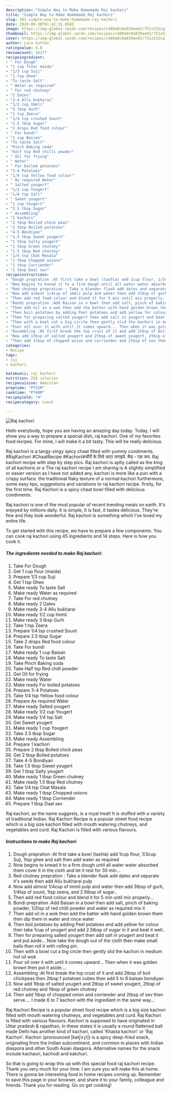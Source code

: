 ```yaml
---
description: "Simple Way to Make Homemade Raj kachori"
title: "Simple Way to Make Homemade Raj kachori"
slug: 582-simple-way-to-make-homemade-raj-kachori
date: 2020-09-30T01:42:31.058Z
image: https://img-global.cpcdn.com/recipes/c480a0c8e839ae02/751x532cq70/raj-kachori-recipe-main-photo.jpg
thumbnail: https://img-global.cpcdn.com/recipes/c480a0c8e839ae02/751x532cq70/raj-kachori-recipe-main-photo.jpg
cover: https://img-global.cpcdn.com/recipes/c480a0c8e839ae02/751x532cq70/raj-kachori-recipe-main-photo.jpg
author: Lora Sutton
ratingvalue: 4.8
reviewcount: 16277
recipeingredient:
- " For Dough"
- "1 cup flour maida"
- "1/3 cup Suji"
- "1 tsp Ghee"
- "To taste Salt"
- " Water as required"
- " For red chutney"
- "2 Dates"
- "3-4 Allu bukharai"
- "1/2 cup Immli"
- "3 tbsp Gurh"
- "1 tsp Zeera"
- "1/4 tsp crushed Sount"
- "2.5 tbsp Sugar"
- "2 drops Red food colour"
- " For bundi"
- "1 cup Baisan"
- "To taste Salt"
- "Pinch Baking soda"
- "Half tsp Red chilli powder"
- " Oil for frying"
- " Water"
- " For boiled potatoes"
- "3-4 Potatoes"
- "1/4 tsp Yellow food colour"
- " As required Water"
- " Salted yougert"
- "1/2 cup Yougert"
- "1/4 tsp Salt"
- " Sweet yougert"
- "1 cup Yougert"
- "2.5 tbsp Sugar"
- " Assembling"
- "1 kachori"
- "2 tbsp Boiled chick peas"
- "2 tbsp Boiled potatoes"
- "4-5 Bondiyan"
- "1.5 tbsp Sweet yougert"
- "1 tbsp Salty yougert"
- "1 tbsp Green chutney"
- "1.5 tbsp Red chutney"
- "1/4 tsp Chat Masala"
- "1 tbsp Chopped onions"
- "1 tbsp Corriender"
- "1 tbsp Daal sev"
recipeinstructions:
- "Dough prepration :At first take a bowl (tashla) add 1cup flour, 1/3cup Suji, 1tsp ghee and salt then add water as required"
- "Now begins to knead it to a firm dough until all water water absorbed them cover it in the cloth and let it rest for 30 min..."
- "Red chutney prepration : Take a blender flask add dates and separate it&#39;s seeds then add Allu bukharai pulp"
- "Now add almost 1/4cup of immli pulp and water then add 3tbsp of gurh, 1/4tsp of sount, 1tsp zeera, and 2.5tbsp of sugar.."
- "Then add red food colour and blend it for 5 min until mix properly..."
- "Bondi prepration :Add Baisan in a bowl then add salt, pinch of baking powder, 1/2tsp of red chilli powder and water as required mix it"
- "Then add oil in a wok then add the batter with hand golden brown them then dip them in water and rince water"
- "Then boil potatoes by adding Peel potatoes and add yellow for colour then take 1cup of yougert and add 2.5tbsp of sugar in it and beat it well.."
- "Then for preparing salted yougert then add salt in yougert and beat it and put aside... Now take the dough out of the cloth then make small balls then roll it with rolling pin."
- "Then with a bowl cut a big circle then gently slid the kachori in medium hot oil wok"
- "Pour oil over it with until it comes upward... Then when it was golden brown then put it aside...."
- "Assembling :At first break the top crust of it and add 2tbsp of boil chickpeas then 2tbsp f potatoes cubes then add 5 to 6 baisan bondiyan"
- "Now add 1tbsp of salted yougert and 2tbsp of sweet yougert, 2tbsp of red chutney and 1tbsp of green chutney"
- "Then add 1tbsp of chopped onion and corriender and 2tbsp of sev then serve.... I made 6 to 7 kachori with the ingredient in the same way..."
categories:
- Recipe
tags:
- raj
- kachori

katakunci: raj kachori 
nutrition: 256 calories
recipecuisine: American
preptime: "PT32M"
cooktime: "PT40M"
recipeyield: "4"
recipecategory: Lunch

---
```



![Raj kachori](https://img-global.cpcdn.com/recipes/c480a0c8e839ae02/751x532cq70/raj-kachori-recipe-main-photo.jpg)

Hello everybody, hope you are having an amazing day today. Today, I will show you a way to prepare a special dish, raj kachori. One of my favorites food recipes. For mine, I will make it a bit tasty. This will be really delicious.

Raj kachori is a tangy-zingy spicy chaat filled with yummy condiments. #RajKachori #ChaatRecipe #Kachoriकचौरी के लिये आटा लगाइये. मैदा - एक कप. Raj kachori recipe with step by step pics. Raj kachori is aptly called as the king of all kachoris or a The raj kachori recipe I am sharing is A slightly simplified or easier version as I have not added any. kachori is more like a puri with a crispy surface. the traditional flaky texture of a normal kachori furthermore, some easy tips, suggestions and variations to raj kachori recipe. firstly, for the first time. Raj Kachori is a spicy chaat bowl filled with delicious condiments.

Raj kachori is one of the most popular of recent trending meals on earth. It's enjoyed by millions daily. It is simple, it is fast, it tastes delicious. They're fine and they look wonderful. Raj kachori is something which I've loved my entire life.


To get started with this recipe, we have to prepare a few components. You can cook raj kachori using 45 ingredients and 14 steps. Here is how you cook it.

<!--inarticleads1-->

##### The ingredients needed to make Raj kachori:

1. Take  For Dough
1. Get 1 cup flour (maida)
1. Prepare 1/3 cup Suji
1. Get 1 tsp Ghee
1. Make ready To taste Salt
1. Make ready  Water as required
1. Take  For red chutney
1. Make ready 2 Dates
1. Make ready 3-4 Allu bukharai
1. Make ready 1/2 cup Immli
1. Make ready 3 tbsp Gurh
1. Take 1 tsp Zeera
1. Prepare 1/4 tsp crushed Sount
1. Prepare 2.5 tbsp Sugar
1. Take 2 drops Red food colour
1. Take  For bundi
1. Make ready 1 cup Baisan
1. Make ready To taste Salt
1. Take Pinch Baking soda
1. Take Half tsp Red chilli powder
1. Get  Oil for frying
1. Make ready  Water
1. Make ready  For boiled potatoes
1. Prepare 3-4 Potatoes
1. Take 1/4 tsp Yellow food colour
1. Prepare  As required Water
1. Make ready  Salted yougert
1. Make ready 1/2 cup Yougert
1. Make ready 1/4 tsp Salt
1. Get  Sweet yougert
1. Make ready 1 cup Yougert
1. Take 2.5 tbsp Sugar
1. Make ready  Assembling
1. Prepare 1 kachori
1. Prepare 2 tbsp Boiled chick peas
1. Get 2 tbsp Boiled potatoes
1. Take 4-5 Bondiyan
1. Take 1.5 tbsp Sweet yougert
1. Get 1 tbsp Salty yougert
1. Make ready 1 tbsp Green chutney
1. Make ready 1.5 tbsp Red chutney
1. Take 1/4 tsp Chat Masala
1. Make ready 1 tbsp Chopped onions
1. Make ready 1 tbsp Corriender
1. Prepare 1 tbsp Daal sev


Raj kachori, as the name suggests, is a royal treat! It is stuffed with a variety of traditional Indian. Raj Kachori Recipe is a popular street food recipe which is a big size kachori filled with mouth watering chutneys, and vegetables and curd. Raj Kachori is filled with various flavours. 

<!--inarticleads2-->

##### Instructions to make Raj kachori:

1. Dough prepration :At first take a bowl (tashla) add 1cup flour, 1/3cup Suji, 1tsp ghee and salt then add water as required
1. Now begins to knead it to a firm dough until all water water absorbed them cover it in the cloth and let it rest for 30 min...
1. Red chutney prepration : Take a blender flask add dates and separate it&#39;s seeds then add Allu bukharai pulp
1. Now add almost 1/4cup of immli pulp and water then add 3tbsp of gurh, 1/4tsp of sount, 1tsp zeera, and 2.5tbsp of sugar..
1. Then add red food colour and blend it for 5 min until mix properly...
1. Bondi prepration :Add Baisan in a bowl then add salt, pinch of baking powder, 1/2tsp of red chilli powder and water as required mix it
1. Then add oil in a wok then add the batter with hand golden brown them then dip them in water and rince water
1. Then boil potatoes by adding Peel potatoes and add yellow for colour then take 1cup of yougert and add 2.5tbsp of sugar in it and beat it well..
1. Then for preparing salted yougert then add salt in yougert and beat it and put aside... Now take the dough out of the cloth then make small balls then roll it with rolling pin.
1. Then with a bowl cut a big circle then gently slid the kachori in medium hot oil wok
1. Pour oil over it with until it comes upward... Then when it was golden brown then put it aside....
1. Assembling :At first break the top crust of it and add 2tbsp of boil chickpeas then 2tbsp f potatoes cubes then add 5 to 6 baisan bondiyan
1. Now add 1tbsp of salted yougert and 2tbsp of sweet yougert, 2tbsp of red chutney and 1tbsp of green chutney
1. Then add 1tbsp of chopped onion and corriender and 2tbsp of sev then serve.... I made 6 to 7 kachori with the ingredient in the same way...


Raj Kachori Recipe is a popular street food recipe which is a big size kachori filled with mouth watering chutneys, and vegetables and curd. Raj Kachori is filled with various flavours. Kachori is supposed to have originated in Uttar pradesh &amp; rajasthan, In these states it is usually a round flattened ball made Delhi has another kind of kachori, called &#39;Khasta kachori&#39; or &#39;Raj Kachori&#39;. Kachori (pronounced [kətʃɔːɽi]) is a spicy deep-fried snack, originating from the Indian subcontinent, and common in places with Indian diaspora and other South Asian diaspora. Alternative names for the snack include kachauri, kachodi and katchuri. 

So that is going to wrap this up with this special food raj kachori recipe. Thank you very much for your time. I am sure you will make this at home. There is gonna be interesting food in home recipes coming up. Remember to save this page in your browser, and share it to your family, colleague and friends. Thank you for reading. Go on get cooking!
